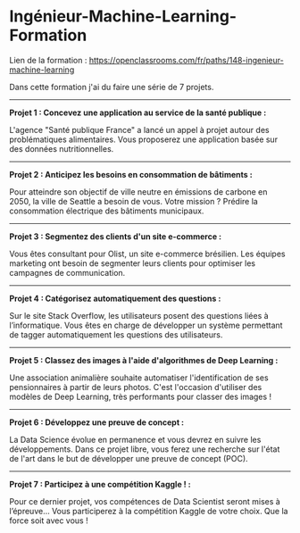 # Ingénieur-Machine-Learning-Formation

Lien de la formation : https://openclassrooms.com/fr/paths/148-ingenieur-machine-learning

Dans cette formation j'ai du faire une série de 7 projets.

---------------------------------------------------------------------------------------------------------------------------------------------------------------------------------------------------

__Projet 1 : Concevez une application au service de la santé publique :__

L'agence "Santé publique France" a lancé un appel à projet autour des problématiques alimentaires. Vous proposerez une application basée sur des données nutritionnelles.

---------------------------------------------------------------------------------------------------------------------------------------------------------------------------------------------------

__Projet 2 : Anticipez les besoins en consommation de bâtiments :__

Pour atteindre son objectif de ville neutre en émissions de carbone en 2050, la ville de Seattle a besoin de vous. Votre mission ? Prédire la consommation électrique des bâtiments municipaux.

---------------------------------------------------------------------------------------------------------------------------------------------------------------------------------------------------

__Projet 3 : Segmentez des clients d'un site e-commerce :__

Vous êtes consultant pour Olist, un site e-commerce brésilien. Les équipes marketing ont besoin de segmenter leurs clients pour optimiser les campagnes de communication.

---------------------------------------------------------------------------------------------------------------------------------------------------------------------------------------------------

__Projet 4 : Catégorisez automatiquement des questions :__

Sur le site Stack Overflow, les utilisateurs posent des questions liées à l’informatique. Vous êtes en charge de développer un système permettant de tagger automatiquement les questions des utilisateurs.

---------------------------------------------------------------------------------------------------------------------------------------------------------------------------------------------------

__Projet 5 : Classez des images à l'aide d'algorithmes de Deep Learning :__

Une association animalière souhaite automatiser l'identification de ses pensionnaires à partir de leurs photos. C'est l'occasion d'utiliser des modèles de Deep Learning, très performants pour classer des images !

---------------------------------------------------------------------------------------------------------------------------------------------------------------------------------------------------

__Projet 6 : Développez une preuve de concept :__

La Data Science évolue en permanence et vous devrez en suivre les développements. Dans ce projet libre, vous ferez une recherche sur l'état de l'art dans le but de développer une preuve de concept (POC).

---------------------------------------------------------------------------------------------------------------------------------------------------------------------------------------------------

__Projet 7 : Participez à une compétition Kaggle ! :__

Pour ce dernier projet, vos compétences de Data Scientist seront mises à l’épreuve… Vous participerez à la compétition Kaggle de votre choix. Que la force soit avec vous !
